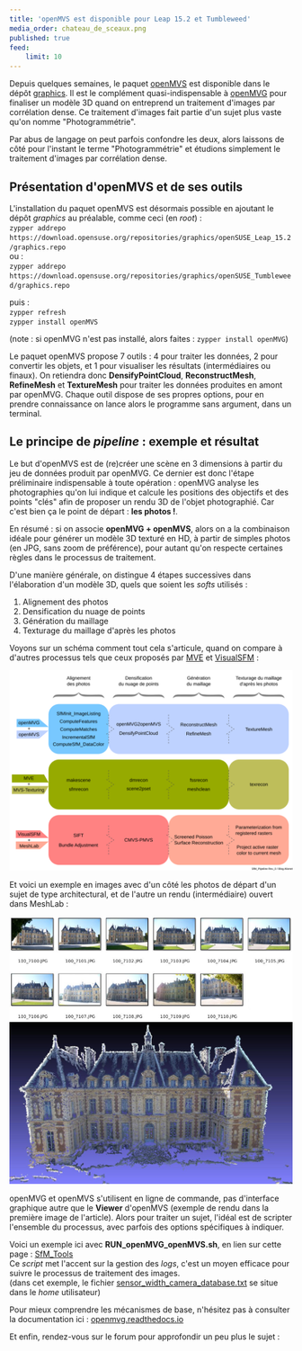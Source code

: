 ```yaml
---
title: 'openMVS est disponible pour Leap 15.2 et Tumbleweed'
media_order: chateau_de_sceaux.png
published: true
feed:
    limit: 10
---
```


Depuis quelques semaines, le paquet [openMVS](https://cdcseacave.github.io/openMVS/) est disponible dans le dépôt [graphics](https://download.opensuse.org/repositories/graphics/). Il est le complément quasi-indispensable à [openMVG](http://imagine.enpc.fr/~moulonp/openMVG/) pour finaliser un modèle 3D quand on entreprend un traitement d'images par corrélation dense. Ce traitement d'images fait partie d'un sujet plus vaste qu'on nomme "Photogrammétrie".

Par abus de langage on peut parfois confondre les deux, alors laissons de côté pour l'instant le terme "Photogrammétrie" et étudions simplement le traitement d'images par corrélation dense.

## Présentation d'openMVS et de ses outils

L'installation du paquet openMVS est désormais possible en ajoutant le dépôt _graphics_ au préalable, comme ceci (en _root_) :  
`zypper addrepo https://download.opensuse.org/repositories/graphics/openSUSE_Leap_15.2/graphics.repo`  
ou :  
`zypper addrepo https://download.opensuse.org/repositories/graphics/openSUSE_Tumbleweed/graphics.repo`

puis :  
`zypper refresh`  
`zypper install openMVS`

(note : si openMVG n'est pas installé, alors faites : `zypper install openMVG`)

Le paquet openMVS propose 7 outils : 4 pour traiter les données, 2 pour convertir les objets, et 1 pour visualiser les résultats (intermédiaires ou finaux). On retiendra donc **DensifyPointCloud**, **ReconstructMesh**, **RefineMesh** et **TextureMesh** pour traiter les données produites en amont par openMVG. Chaque outil dispose de ses propres options, pour en prendre connaissance on lance alors le programme sans argument, dans un terminal.

## Le principe de _pipeline_ : exemple et résultat

Le but d'openMVS est de (re)créer une scène en 3 dimensions à partir du jeu de données produit par openMVG. Ce dernier est donc l'étape préliminaire indispensable à toute opération : openMVG analyse les photographies qu'on lui indique et calcule les positions des objectifs et des points "clés" afin de proposer un rendu 3D de l'objet photographié. Car c'est bien ça le point de départ : **les photos !**.

En résumé : si on associe **openMVG + openMVS**, alors on a la combinaison idéale pour générer un modèle 3D texturé en HD, à partir de simples photos (en JPG, sans zoom de préférence), pour autant qu'on respecte certaines règles dans le processus de traitement.

D'une manière générale, on distingue 4 étapes successives dans l'élaboration d'un modèle 3D, quels que soient les _softs_ utilisés :

1. Alignement des photos
1. Densification du nuage de points
1. Génération du maillage
1. Texturage du maillage d'après les photos

Voyons sur un schéma comment tout cela s'articule, quand on compare à d'autres processus tels que ceux proposés par [MVE](https://www.gcc.tu-darmstadt.de/home/proj/mve/) et [VisualSFM](http://ccwu.me/vsfm/) :

[![SfM_Pipeline](SfM_Pipeline.png?resize=40%)](SfM_Pipeline.png)

Et voici un exemple en images avec d'un côté les photos de départ d'un sujet de type architectural, et de l'autre un rendu (intermédiaire) ouvert dans MeshLab :

![MVG_input_images](MVG_input_images.jpg?resize=80%)
![MVG_output_castle](MVG_output_castle.jpg?resize=40%)

openMVG et openMVS s'utilisent en ligne de commande, pas d'interface graphique autre que le **Viewer** d'openMVS (exemple de rendu dans la première image de l'article). Alors pour traiter un sujet, l'idéal est de scripter l'ensemble du processus, avec parfois des options spécifiques à indiquer.

Voici un exemple ici avec **RUN_openMVG_openMVS.sh**, en lien sur cette page : [SfM_Tools](https://gitlab.volted.net/epysod12/sfm_tools)  
Ce _script_ met l'accent sur la gestion des _logs_, c'est un moyen efficace pour suivre le processus de traitement des images.  
(dans cet exemple, le fichier <u>sensor_width_camera_database.txt</u> se situe dans le _home_ utilisateur)

Pour mieux comprendre les mécanismes de base, n'hésitez pas à consulter la documentation ici : [openmvg.readthedocs.io](https://openmvg.readthedocs.io/en/latest/)

Et enfin, rendez-vous sur le forum pour approfondir un peu plus le sujet :
